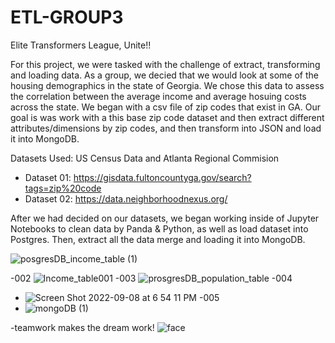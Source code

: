 # ETL-GROUP3

Elite Transformers League, Unite!!


For this project, we were tasked with the challenge of extract, transforming and loading data. As a group, we decied that we would look at some of the housing demographics in the state of Georgia. We chose this data to assess the correlation between the average income and average hosuing costs across the state. We began with a csv file of zip codes that exist in GA. Our goal is was work with a this base zip code dataset and then extract different attributes/dimensions by zip codes, and then transform into JSON and load it into MongoDB.


Datasets Used: US Census Data and Atlanta Regional Commision
 - Dataset 01: https://gisdata.fultoncountyga.gov/search?tags=zip%20code
 - Dataset 02: https://data.neighborhoodnexus.org/
 


After we had decided on our datasets, we began working inside of Jupyter Notebooks to clean data by Panda & Python, as well as load dataset into Postgres. Then, extract all the data merge and loading it into MongoDB.

![posgresDB_income_table (1)](https://user-images.githubusercontent.com/107006423/189247984-a0a2e85a-76a7-4a99-a42e-4b0a013824d8.png)
 
-002 ![Income_table001](https://user-images.githubusercontent.com/30300016/189247499-1f91617f-1d79-4558-a277-e0b52326c55b.JPG)
-003 
 ![prosgresDB_population_table](https://user-images.githubusercontent.com/107006423/189239698-92aaf650-70a9-43f4-a45f-c6e6ca59e023.png)
-004
- ![Screen Shot 2022-09-08 at 6 54 11 PM](https://user-images.githubusercontent.com/107006423/189240045-892b2515-0697-4c38-964f-80337efaca77.png)
-005
- ![mongoDB (1)](https://user-images.githubusercontent.com/107006423/189240253-d2ed274c-c699-487e-a4bd-93892828f369.png)

-teamwork makes the dream work!
![face](https://user-images.githubusercontent.com/107006423/189249009-ed6f75f8-8267-4061-ae05-213760159605.JPG)


